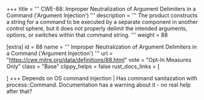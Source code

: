 +++
title = '''
CWE-88: Improper Neutralization of Argument Delimiters in a Command ('Argument Injection')
'''
description	= '''
The product constructs a string for a command to be executed by a separate component in another control sphere, but it does not properly delimit the intended arguments, options, or switches within that command string.
'''
weight = 88

[extra]
id = 88
name = '''
Improper Neutralization of Argument Delimiters in a Command ('Argument Injection')
'''
url = "https://cwe.mitre.org/data/definitions/88.html"
vote = "Opt-In Measures Only"
class = "Base"
clippy_helps = false
rust_docs_links = [
	
]
+++
Depends on OS command injection | Has command sanitazation with process::Command. Documentation has a warning about it - no real help after that?